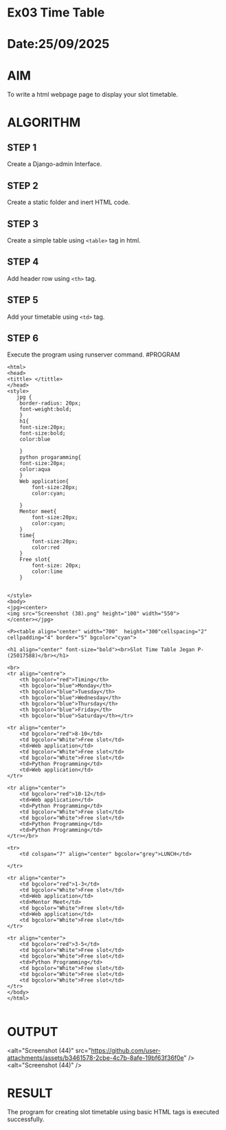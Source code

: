 # Ex03 Time Table
# Date:25/09/2025
# AIM
To write a html webpage page to display your slot timetable.

# ALGORITHM
## STEP 1
Create a Django-admin Interface.

## STEP 2
Create a static folder and inert HTML code.

## STEP 3
Create a simple table using `<table>` tag in html.

## STEP 4
Add header row using `<th>` tag.

## STEP 5
Add your timetable using `<td>` tag.

## STEP 6
Execute the program using runserver command.
#PROGRAM
```
<html>
<head>
<tittle> </tittle>
</head>
<style>
   jpg {
    border-radius: 20px;
    font-weight:bold;
    }
    h1{
    font-size:20px; 
    font-size:bold;
    color:blue
    
    }
    python progaramming{
    font-size:20px; 
    color:aqua
    }
    Web application{
        font-size:20px;
        color:cyan;
        
    }
    Mentor meet{
        font-size:20px;
        color:cyan;
    }
    time{
        font-size:20px;
        color:red
    }
    Free slot{
        font-size: 20px;
        color:lime
    }
    

</style>
<body>
<jpg><center>
<img src="Screenshot (38).png" height="100" width="550">
</center></jpg>

<P><table align="center" width="700"  height="300"cellspacing="2" cellpadding="4" border="5" bgcolor="cyan">

<h1 align="center" font-size="bold"><br>Slot Time Table Jegan P-(25017588)</br></h1>

<br>
<tr align="centre">
    <th bgcolor="red">Timing</th>
    <th bgcolor="blue">Monday</th>
    <th bgcolor="blue">Tuesday</th>
    <th bgcolor="blue">Wednesday</th>
    <th bgcolor="blue">Thursday</th>
    <th bgcolor="blue">Friday</th>
    <th bgcolor="blue">Saturday</th></tr>
     
<tr align="center">
    <td bgcolor="red">8-10</td>
    <td bgcolor="White">Free slot</td>
    <td>Web application</td>
    <td bgcolor="White">Free slot</td>
    <td bgcolor="White">Free slot</td>
    <td>Python Programming</td>
    <td>Web application</td>
</tr>

<tr align="center">
    <td bgcolor="red">10-12</td>
    <td>Web application</td>
    <td>Python Programming</td>
    <td bgcolor="White">Free slot</td>
    <td bgcolor="White">Free slot</td>
    <td>Python Programming</td>
    <td>Python Programming</td>
</tr></br>

<tr>
    <td colspan="7" align="center" bgcolor="grey">LUNCH</td>

</tr>
    
<tr align="center">
    <td bgcolor="red">1-3</td>
    <td bgcolor="White">Free slot</td>
    <td>Web application</td>
    <td>Mentor Meet</td>
    <td bgcolor="White">Free slot</td>
    <td>Web application</td>
    <td bgcolor="White">Free slot</td>
</tr>
    
<tr align="center">
    <td bgcolor="red">3-5</td>
    <td bgcolor="White">Free slot</td>
    <td bgcolor="White">Free slot</td>
    <td>Python Programming</td>
    <td bgcolor="White">Free slot</td>
    <td bgcolor="White">Free slot</td>
    <td bgcolor="White">Free slot</td>
</tr>
</body>
</html>


```
# OUTPUT
<alt="Screenshot (44)" src="https://github.com/user-attachments/assets/b3461578-2cbe-4c7b-8afe-19bf63f36f0e" />
<alt="Screenshot (44)" />


# RESULT
The program for creating slot timetable using basic HTML tags is executed successfully.
